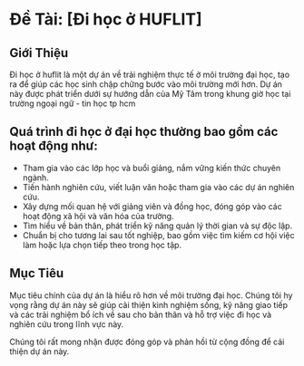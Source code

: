   # Đề Tài: [Đi học ở HUFLIT]

## Giới Thiệu
Đi học ở huflit là một dự án về trải nghiệm thực tế ở môi trường đại học, tạo ra để giúp các học sinh chập chững bước vào môi trường mới hơn. Dự án này được phát triển dưới sự hướng dẫn của Mỹ Tâm trong khung giờ học tại trường ngoại ngữ - tin học tp hcm

## Quá trình đi học ở đại học thường bao gồm các hoạt động như:
- Tham gia vào các lớp học và buổi giảng, nắm vững kiến thức chuyên ngành.
- Tiến hành nghiên cứu, viết luận văn hoặc tham gia vào các dự án nghiên cứu.
- Xây dựng mối quan hệ với giảng viên và đồng học, đóng góp vào các hoạt động xã hội và văn hóa của trường.
- Tìm hiểu về bản thân, phát triển kỹ năng quản lý thời gian và sự độc lập.
- Chuẩn bị cho tương lai sau tốt nghiệp, bao gồm việc tìm kiếm cơ hội việc làm hoặc lựa chọn tiếp theo trong học tập.

## Mục Tiêu
Mục tiêu chính của dự án là hiểu rõ hơn về môi trường đại học. Chúng tôi hy vọng rằng dự án này sẽ giúp cải thiện kinh nghiệm sống, kỹ năng giao tiếp và các trải nghiệm bổ ích về sau cho bản thân và hỗ trợ việc đi học và nghiên cứu trong lĩnh vực này.

Chúng tôi rất mong nhận được đóng góp và phản hồi từ cộng đồng để cải thiện dự án này.

